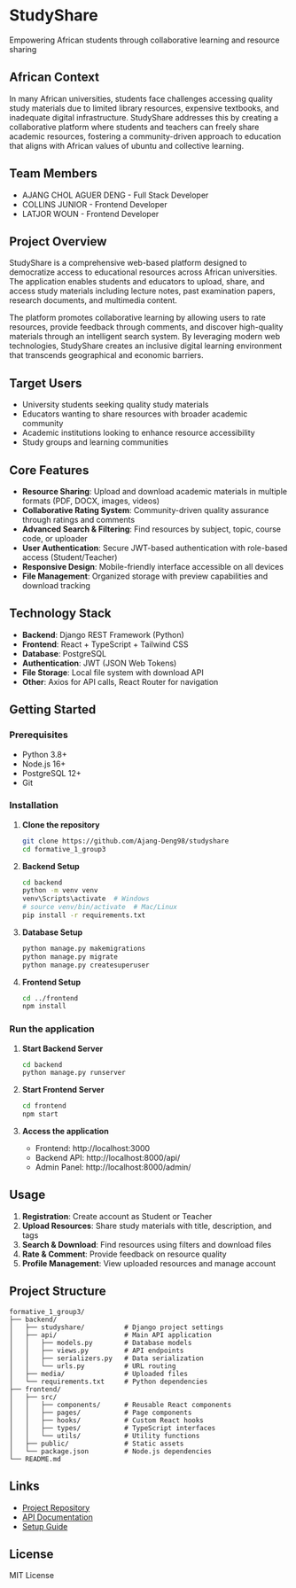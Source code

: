 # StudyShare
Empowering African students through collaborative learning and resource sharing

## African Context
In many African universities, students face challenges accessing quality study materials due to limited library resources, expensive textbooks, and inadequate digital infrastructure. StudyShare addresses this by creating a collaborative platform where students and teachers can freely share academic resources, fostering a community-driven approach to education that aligns with African values of ubuntu and collective learning.

## Team Members
- AJANG CHOL AGUER DENG - Full Stack Developer 
- COLLINS JUNIOR - Frontend Developer  
- LATJOR WOUN - Frontend Developer

## Project Overview
StudyShare is a comprehensive web-based platform designed to democratize access to educational resources across African universities. The application enables students and educators to upload, share, and access study materials including lecture notes, past examination papers, research documents, and multimedia content.

The platform promotes collaborative learning by allowing users to rate resources, provide feedback through comments, and discover high-quality materials through an intelligent search system. By leveraging modern web technologies, StudyShare creates an inclusive digital learning environment that transcends geographical and economic barriers.

## Target Users
- University students seeking quality study materials
- Educators wanting to share resources with broader academic community
- Academic institutions looking to enhance resource accessibility
- Study groups and learning communities

## Core Features
- **Resource Sharing**: Upload and download academic materials in multiple formats (PDF, DOCX, images, videos)
- **Collaborative Rating System**: Community-driven quality assurance through ratings and comments
- **Advanced Search & Filtering**: Find resources by subject, topic, course code, or uploader
- **User Authentication**: Secure JWT-based authentication with role-based access (Student/Teacher)
- **Responsive Design**: Mobile-friendly interface accessible on all devices
- **File Management**: Organized storage with preview capabilities and download tracking

## Technology Stack
- **Backend**: Django REST Framework (Python)
- **Frontend**: React + TypeScript + Tailwind CSS
- **Database**: PostgreSQL
- **Authentication**: JWT (JSON Web Tokens)
- **File Storage**: Local file system with download API
- **Other**: Axios for API calls, React Router for navigation

## Getting Started

### Prerequisites
- Python 3.8+
- Node.js 16+
- PostgreSQL 12+
- Git

### Installation

1. **Clone the repository**
   ```bash
   git clone https://github.com/Ajang-Deng98/studyshare
   cd formative_1_group3
   ```

2. **Backend Setup**
   ```bash
   cd backend
   python -m venv venv
   venv\Scripts\activate  # Windows
   # source venv/bin/activate  # Mac/Linux
   pip install -r requirements.txt
   ```

3. **Database Setup**
   ```bash
   python manage.py makemigrations
   python manage.py migrate
   python manage.py createsuperuser
   ```

4. **Frontend Setup**
   ```bash
   cd ../frontend
   npm install
   ```

### Run the application

1. **Start Backend Server**
   ```bash
   cd backend
   python manage.py runserver
   ```

2. **Start Frontend Server**
   ```bash
   cd frontend
   npm start
   ```

3. **Access the application**
   - Frontend: http://localhost:3000
   - Backend API: http://localhost:8000/api/
   - Admin Panel: http://localhost:8000/admin/

## Usage

1. **Registration**: Create account as Student or Teacher
2. **Upload Resources**: Share study materials with title, description, and tags
3. **Search & Download**: Find resources using filters and download files
4. **Rate & Comment**: Provide feedback on resource quality
5. **Profile Management**: View uploaded resources and manage account

## Project Structure
```
formative_1_group3/
├── backend/
│   ├── studyshare/          # Django project settings
│   ├── api/                 # Main API application
│   │   ├── models.py        # Database models
│   │   ├── views.py         # API endpoints
│   │   ├── serializers.py   # Data serialization
│   │   └── urls.py          # URL routing
│   ├── media/               # Uploaded files
│   └── requirements.txt     # Python dependencies
├── frontend/
│   ├── src/
│   │   ├── components/      # Reusable React components
│   │   ├── pages/           # Page components
│   │   ├── hooks/           # Custom React hooks
│   │   ├── types/           # TypeScript interfaces
│   │   └── utils/           # Utility functions
│   ├── public/              # Static assets
│   └── package.json         # Node.js dependencies
└── README.md
```

## Links
- [Project Repository](https://github.com/Ajang-Deng98/studyshare)
- [API Documentation](API_Documentation.md)
- [Setup Guide](setup.md)

## License
MIT License